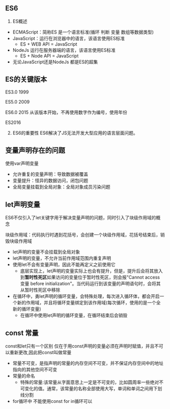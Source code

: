 ##  ES6
1. ES概述
- ECMAScript：简称ES 是一个语言标准(循环 判断 变量 数组等数据类型)
- JavaScript：运行在浏览器中的语言，该语言使用ES标准
  - ES + WEB API  =  JavaScript
- NodeJs 运行在服务器端的语言，该语言使用ES标准
  - ES + Node API  =  JavaScript
- 无论JavaScript还是NodeJs 都是ES的超集

## ES的关键版本
ES3.0   1999

ES5.0   2009

ES6.0   2015 从该版本开始，不再使用数字作为编号，使用年份

ES2016

2. ES6的重要性
ES6解决了JS无法开发大型应用的语言层面问题。


## 变量声明存在的问题
使用var声明变量
- 允许重复的变量声明：导致数据被覆盖
- 变量提升：怪异的数据访问，闭包问题
- 全局变量挂载到全局对象：全局对象成员污染问题

## let声明变量
ES6不仅引入了let关键字用于解决变量声明的问题，同时引入了块级作用域的概念

块级作用域：代码执行时遇到花括号，会创建一个块级作用域，花括号结束后，销毁块级作用域

- let声明的变量不会挂载到全局对象
- let声明的变量，不允许当前作用域范围内重复声明
- 使用let不会有变量声明，因此不能再定义之前使用它
  - 底层实现上，let声明的变量实际上也会有提升，但是，提升后会将其放入到**暂时性死区**如果访问的变量位于暂时性死区，则会报"Cannot access 变量 before initialization"。当代码运行到该变量的声明语句时，会将其从暂时性死区中移除
- 在循环中，勇let声明的循环变量，会特殊处理，每次进入循环体，都会开启一个新的作用域，并且将循环变量绑定到该作用域(每次循环，使用的是一个全新的循环变量)
  - 在循环中使用let声明的循环变量，在循环结束后会销毁 


## const 常量

const和let只有一个区别 仅在于用const声明的变量必须在声明时赋值，并且不可以重新更改,因此把const叫做常量

- 常量不可变，是指声明的常量的内存空间不可变，并不保证内存空间中的地址指向的其他空间不可变
- 常量的命名
  - 特殊的常量:该常量从字面意思上一定是不可变的，比如圆周率一些绝对不可变化的值。通常，该常量的名称全部使用大写，单词和单词之间用下划线分割
- for循环中 不能使用const    for in循环可以